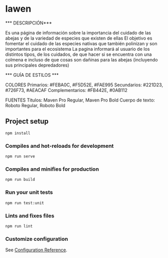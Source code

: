 # lawen

*** DESCRIPCIÓN***

Es una página de información sobre la importancia del cuidado de las abejas y de la variedad de especies que existen de ellas
El objetivo es fomentar el cuidado de las especies nativas que también polinizan y son importantes para el ecosistema
La pagina informará al usuario de los distintos tipos, de los cuidados, de que hacer si se encuentra con una colmena e incluso de que cosas son dañinas para las abejas (incluyendo sus principales depredadores)

*** GUÍA DE ESTILOS ***

COLORES
Primarios: #FEBA0C, #F5D52E, #FAE995
Secundarios: #221D23, #726F73, #AEACAF
Complementarios: #FB442E, #0AB112

FUENTES
Titulos: Maven Pro Regular, Maven Pro Bold
Cuerpo de texto: Roboto Regular, Roboto Bold


## Project setup
```
npm install
```

### Compiles and hot-reloads for development
```
npm run serve
```

### Compiles and minifies for production
```
npm run build
```

### Run your unit tests
```
npm run test:unit
```

### Lints and fixes files
```
npm run lint
```

### Customize configuration
See [Configuration Reference](https://cli.vuejs.org/config/).
